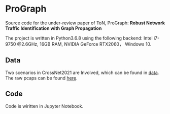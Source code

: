 # ProGraph

Source code for the under-review paper of ToN, ProGraph: **Robust Network Traffic Identification with Graph Propagation**

The project is written in Python3.6.8 using the following backend: Intel i7-9750 @2.6GHz, 16GB RAM, NVIDIA GeForce RTX2060， Windows 10.

## Data

Two scenarios in CrossNet2021 are Involved, which can be found in [data](./data).
The raw pcaps can be found [here](https://drive.google.com/drive/folders/1Ot0bqZ9c85lRBOdG_jF6fMQEEzh1chJh?usp=sharing).

## Code 
Code is wiritten in Jupyter Notebook.
